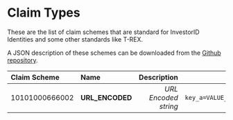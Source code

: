 # Claim Types

These are the list of claim schemes that are standard for InvestorID Identities and some other standards like T-REX.

A JSON description of these schemes can be downloaded from the [Github repository](https://github.com/investorid/documentation/blob/master/docs/developers/constants/claim_schemes.json).

| Claim Scheme   | Name            | Description                | Example                        |
| :------------- | :-------------- | -------------------------: | -----------------------------: |
| 10101000666002 | **URL_ENCODED** | _URL Encoded string_       | `key_a=VALUE_A&key_b=VALUE_B`  |
